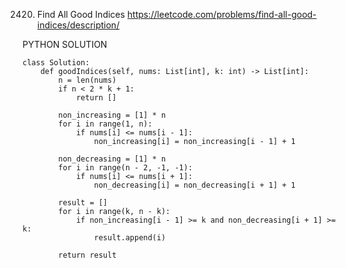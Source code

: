 2420. Find All Good Indices
https://leetcode.com/problems/find-all-good-indices/description/

PYTHON SOLUTION  
```
class Solution:
    def goodIndices(self, nums: List[int], k: int) -> List[int]:
        n = len(nums)
        if n < 2 * k + 1:
            return []  

        non_increasing = [1] * n
        for i in range(1, n):
            if nums[i] <= nums[i - 1]:
                non_increasing[i] = non_increasing[i - 1] + 1

        non_decreasing = [1] * n
        for i in range(n - 2, -1, -1):
            if nums[i] <= nums[i + 1]:
                non_decreasing[i] = non_decreasing[i + 1] + 1

        result = []
        for i in range(k, n - k):
            if non_increasing[i - 1] >= k and non_decreasing[i + 1] >= k:
                result.append(i)

        return result
```
